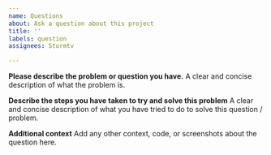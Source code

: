 ```yaml
---
name: Questions
about: Ask a question about this project
title: ''
labels: question
assignees: Stormtv

---
```


**Please describe the problem or question you have.**
A clear and concise description of what the problem is.

**Describe the steps you have taken to try and solve this problem**
A clear and concise description of what you have tried to do to solve this question / problem.

**Additional context**
Add any other context, code, or screenshots about the question here.
